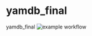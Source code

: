 # yamdb_final
yamdb_final
![example workflow](https://github.com/RuslanRD/yamdb_final/actions/workflows/yamdb_workflow.yml/badge.svg)
